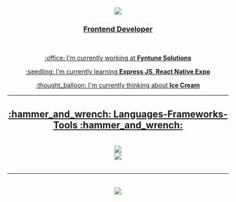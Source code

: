 <h1 align="center">
  <a href="https://git.to/typing-svg">
    <img src="https://readme-typing-svg.demolab.com/?font=Righteous&size=35&center=true&Center=true&width=500&height=70&duration=4000&lines=Hi+There!+👋;+I'm+Tajender+Batra!;"
  </a>
</h1>

<h3 align="center">Frontend Developer</h3>

<br />

<div align="center">
  <p>:office: I'm currently working at <b>Fyntune Solutions</b></p>  
  
  <p>:seedling: I'm currently learning <b>Express JS, React Native Expo</b></p>
  <p>:thought_balloon: I'm currently thinking about <b>Ice Cream</b></p>  
</div>

<hr />

<h2 align="center">:hammer_and_wrench: Languages-Frameworks-Tools :hammer_and_wrench:</h2>
<br />
<div align="center">
  <img src="https://skillicons.dev/icons?i=js,html,css,bootstrap,tailwind,figma" /><br />
  <img src="https://skillicons.dev/icons?i=react,next,nodejs,express,firebase,mongo" />
</div>
<br />
<hr />
<br />
<div align="center">
  <img src="https://github-readme-stats.vercel.app/api?username=Tajender09&show_icons=true&theme=dark" />
</div>
